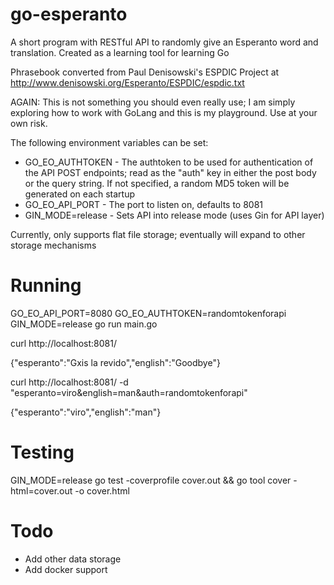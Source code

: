 # go-esperanto
A short program with RESTful API to randomly give an Esperanto word and translation. Created as a learning tool for learning Go

Phrasebook converted from Paul Denisowski's ESPDIC Project at http://www.denisowski.org/Esperanto/ESPDIC/espdic.txt

AGAIN: This is not something you should even really use; I am simply exploring how to work with GoLang and this is my playground. Use
at your own risk.

The following environment variables can be set:
- GO_EO_AUTHTOKEN - The authtoken to be used for authentication of the API POST endpoints; read as the "auth" key in either the
post body or the query string. If not specified, a random MD5 token will be generated on each startup
- GO_EO_API_PORT - The port to listen on, defaults to 8081
- GIN_MODE=release - Sets API into release mode (uses Gin for API layer)

Currently, only supports flat file storage; eventually will expand to other storage mechanisms

# Running
GO_EO_API_PORT=8080 GO_EO_AUTHTOKEN=randomtokenforapi GIN_MODE=release go run main.go

curl http://localhost:8081/

{"esperanto":"Gxis la revido","english":"Goodbye"}

curl http://localhost:8081/ -d "esperanto=viro&english=man&auth=randomtokenforapi"

{"esperanto":"viro","english":"man"}

# Testing
GIN_MODE=release go test -coverprofile cover.out && go tool cover -html=cover.out -o cover.html

# Todo
- Add other data storage
- Add docker support